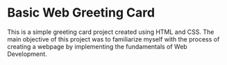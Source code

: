 # Basic Web Greeting Card

This is a simple greeting card project created using HTML and CSS.
The main objective of this project was to familiarize myself with the process of creating a webpage by implementing the fundamentals of Web Development.
